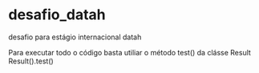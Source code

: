 # desafio_datah
desafio para estágio internacional datah


Para executar todo o código basta utiliar o método test() da clásse Result
Result().test()
